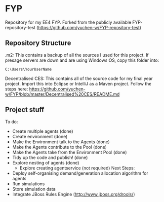 # FYP
Repository for my EE4 FYP. Forked from the publicly available FYP-repository-test (https://github.com/yuchen-w/FYP-repository-test)
## Repository Structure
.m2: This contains a backup of all the sources I used for this project. If presage servers are down and are using Windows OS, copy this folder into:
```
C:\Users\YourUserName
```
Decentralised CES: This contains all of the source code for my final year project. Import this into Eclipse or IntelliJ as a Maven project. Follow the steps here: https://github.com/yuchen-w/FYP/blob/master/Decentralised%20CES/README.md

## Project stuff
To do: 
- Create multiple agents (done)
- Create environment (done)
- Make the Environment talk to the Agents (done)
- Make the Agents contribute to the Pool (done)
- Make the Agents take from the Environment Pool (done)
- Tidy up the code and publish! (done)
- Explore nesting of agents (done)
  - Explore creating agentservice (not required)
Next Steps:
- Deploy self-organising demand/generation allocation algorithm for agents
- Run simulations
- Store simulation data
- Integrate JBoss Rules Engine (http://www.jboss.org/drools/)

